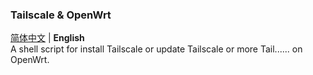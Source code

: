 
### Tailscale & OpenWrt

[简体中文](README.md) | **English**  
A shell script for install Tailscale or update Tailscale or more Tail...... on OpenWrt.
